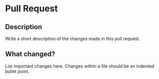 # Pull Request

<!-- Please use British English for spelling and terminology where possible. However, if you're more comfortable using another variant don't worry about it! -->

## Description

Write a short description of the changes made in this pull request.

## What changed?

List important changes here. Changes within a file should be an indented bullet point.
